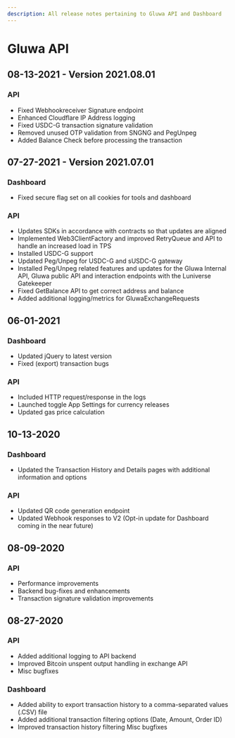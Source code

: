 ```yaml
---
description: All release notes pertaining to Gluwa API and Dashboard
---
```


# Gluwa API

## 08-13-2021 - Version 2021.08.01

### API

* Fixed Webhookreceiver Signature endpoint 
* Enhanced Cloudflare IP Address logging 
* Fixed USDC-G transaction signature validation 
* Removed unused OTP validation from SNGNG and PegUnpeg 
* Added Balance Check before processing the transaction

## 07-27-2021 - Version 2021.07.01

### Dashboard

* Fixed secure flag set on all cookies for tools and dashboard 

### API

* Updates SDKs in accordance with contracts so that updates are aligned
* Implemented Web3ClientFactory and improved RetryQueue and API to handle an increased load in TPS 
* Installed USDC-G support 
* Updated Peg/Unpeg for USDC-G and sUSDC-G gateway
* Installed Peg/Unpeg related features and updates for the Gluwa Internal API, Gluwa public API and interaction endpoints with the Luniverse Gatekeeper
* Fixed GetBalance API to get correct address and balance
* Added additional logging/metrics for GluwaExchangeRequests

## 06-01-2021

### Dashboard

* Updated jQuery to latest version 
* Fixed \(export\) transaction bugs 

### API

* Included HTTP request/response in the logs
* Launched toggle App Settings for currency releases 
* Updated gas price calculation

## 10-13-2020

### Dashboard

* Updated the Transaction History and Details pages with additional information and options

### API

* Updated QR code generation endpoint 
* Updated Webhook responses to V2 \(Opt-in update for Dashboard coming in the near future\)

## 08-09-2020

### API

* Performance improvements
* Backend bug-fixes and enhancements
* Transaction signature validation improvements

## 08-27-2020

### API

* Added additional logging to API backend 
* Improved Bitcoin unspent output handling in exchange API 
* Misc bugfixes

### Dashboard

* Added ability to export transaction history to a comma-separated values \(.CSV\) file 
* Added additional transaction filtering options \(Date, Amount, Order ID\) 
* Improved transaction history filtering Misc bugfixes

